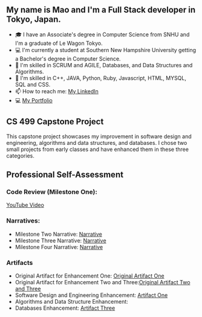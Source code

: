 ## My name is Mao and I'm a Full Stack developer in Tokyo, Japan. 
- 🎓 I have an Associate's degree in Computer Science from SNHU and I'm a graduate of Le Wagon Tokyo.
- 💻 I'm currently a student at Southern New Hampshire University getting a Bachelor's degree in Computer Science. 
- 🌱 I'm skilled in SCRUM and AGILE, Databases, and Data Structures and Algorithms.
- 🫡 I'm skilled in C++, JAVA, Python, Ruby, Javascript, HTML, MYSQL, SQL and CSS.
- 📫 How to reach me: [My LinkedIn](https://www.linkedin.com/in/christiemao/)
- 💻 [My Portfolio](https://gregarious-kleicha-73baa2.netlify.app/)

## CS 499 Capstone Project
This capstone project showcases my improvement in software design and engineering, algorithms and data structures, and databases. I chose two small projects from early classes and have enhanced them in these three categories. 

## Professional Self-Assessment


### Code Review (Milestone One):
[YouTube Video](https://youtu.be/a81oGKTimc8)

### Narratives:
- Milestone Two Narrative: <a href="MilestoneTwoNarrative.pdf">Narrative</a>
- Milestone Three Narrative: <a href="MilestoneThreeNarrative.pdf">Narrative</a>
- Milestone Four Narrative: <a href="MilestoneFourNarrative.pdf">Narrative</a>

### Artifacts
- Original Artifact for Enhancement One: [Original Artifact One]()
- Original Artifact for Enhancement Two and Three:[Original Artifact Two and Three]()
- Software Design and Engineering Enhancement: [Artifact One](https://github.com/mao-10/CS-499-Artifact-One)
- Algorithms and Data Structure Enhancement:
- Databases Enhancement: [Artifact Three](https://github.com/mao-10/CS-499-Artifact-Three)
  
